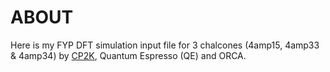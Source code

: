 ABOUT
=======

Here is my FYP DFT simulation input file for 3 chalcones (4amp15, 4amp33 & 4amp34) by [CP2K](https://www.cp2k.org/), Quantum Espresso (QE) and ORCA.

